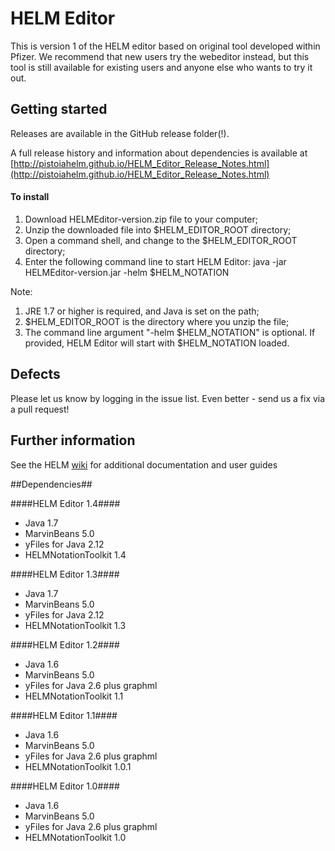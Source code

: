 # HELM Editor #


This is version 1 of the HELM editor based on original tool developed within Pfizer. We recommend that new users try the webeditor instead, but this tool is still available for existing users and anyone else who wants to try it out. 



## Getting started ##

Releases are available in the GitHub release folder(!). 

A full release history and information about dependencies is available at 
[http://pistoiahelm.github.io/HELM_Editor_Release_Notes.html](http://pistoiahelm.github.io/HELM_Editor_Release_Notes.html)


#### To install ####

1. Download HELMEditor-version.zip file to your computer;
2. Unzip the downloaded file into $HELM_EDITOR_ROOT directory;
3. Open a command shell, and change to the $HELM_EDITOR_ROOT directory;
4. Enter the following command line to start HELM Editor: java -jar HELMEditor-version.jar -helm $HELM_NOTATION

Note:

1. JRE 1.7 or higher is required, and Java is set on the path;
2. $HELM_EDITOR_ROOT is the directory where you unzip the file;
3. The command line argument "-helm $HELM_NOTATION" is optional. If provided, HELM Editor will start with $HELM_NOTATION loaded.



## Defects ##

Please let us know by logging in the issue list. Even better - send us a fix via a pull request!



##  Further information ##

See the HELM [wiki](https://pistoiaalliance.atlassian.net/wiki/spaces/PUB/pages/13795367/HELM+Editor) for additional documentation and user guides



##Dependencies##

####HELM Editor 1.4####

- Java 1.7
- MarvinBeans 5.0
- yFiles for Java 2.12
- HELMNotationToolkit 1.4

####HELM Editor 1.3####

- Java 1.7
- MarvinBeans 5.0
- yFiles for Java 2.12
- HELMNotationToolkit 1.3

####HELM Editor 1.2####

- Java 1.6
- MarvinBeans 5.0
- yFiles for Java 2.6 plus graphml
- HELMNotationToolkit 1.1

####HELM Editor 1.1####

- Java 1.6
- MarvinBeans 5.0
- yFiles for Java 2.6 plus graphml
- HELMNotationToolkit 1.0.1


####HELM Editor 1.0####

- Java 1.6
- MarvinBeans 5.0
- yFiles for Java 2.6 plus graphml
- HELMNotationToolkit 1.0

